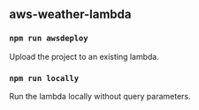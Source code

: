 ## aws-weather-lambda

### `npm run awsdeploy`

Upload the project to an existing lambda.

### `npm run locally`

Run the lambda locally without query parameters.
